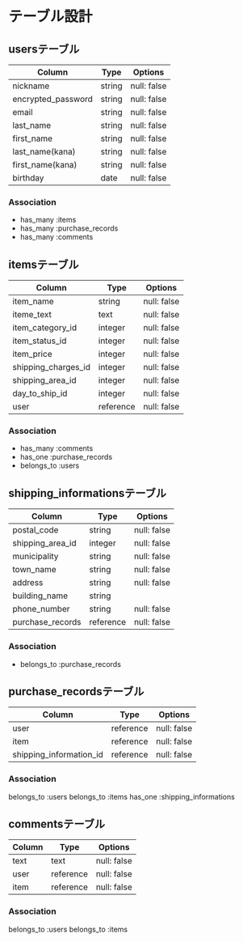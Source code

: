 # テーブル設計

## usersテーブル

| Column             | Type   | Options     |
| ------------------ | ------ | ----------- |
| nickname           | string | null: false |
| encrypted_password | string | null: false |
| email              | string | null: false |
| last_name          | string | null: false |
| first_name         | string | null: false |
| last_name(kana)    | string | null: false |
| first_name(kana)   | string | null: false |
| birthday           | date   | null: false |


### Association

- has_many :items
- has_many :purchase_records
- has_many :comments


## itemsテーブル

| Column              | Type       | Options     |
| ------------------- | ---------- | ----------- |
| item_name           | string     | null: false |
| iteme_text          | text       | null: false |
| item_category_id    | integer    | null: false |
| item_status_id      | integer    | null: false |
| item_price          | integer    | null: false |
| shipping_charges_id | integer    | null: false |
| shipping_area_id    | integer    | null: false |
| day_to_ship_id      | integer    | null: false |
| user                | reference  | null: false |

### Association

- has_many   :comments
- has_one    :purchase_records
- belongs_to :users




## shipping_informationsテーブル

| Column           | Type      | Options     |
| ---------------- | --------- | ----------- |
| postal_code      | string    | null: false |
| shipping_area_id | integer   | null: false |
| municipality     | string    | null: false |
| town_name        | string    | null: false |
| address          | string    | null: false |
| building_name    | string    |             |
| phone_number     | string    | null: false |
| purchase_records | reference | null: false |

### Association

- belongs_to :purchase_records


## purchase_recordsテーブル
| Column                  | Type      | Options     |
| ----------------------- | --------- | ----------- |
| user                    | reference | null: false |
| item                    | reference | null: false |
| shipping_information_id | reference | null: false |

### Association

belongs_to :users
belongs_to :items
has_one    :shipping_informations


## commentsテーブル

| Column | Type      | Options     |
| ------ | --------- | ----------- |
| text   | text      | null: false |
| user   | reference | null: false |
| item   | reference | null: false |

### Association

belongs_to :users
belongs_to :items